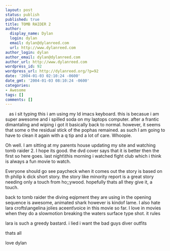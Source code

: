 ```yaml
---
layout: post
status: publish
published: true
title: TOMB RAIDER 2
author:
  display_name: Dylan
  login: dylan
  email: dylan@dylanreed.com
  url: http://www.dylanreed.com
author_login: dylan
author_email: dylan@dylanreed.com
author_url: http://www.dylanreed.com
wordpress_id: 92
wordpress_url: http://dylanreed.org/?p=92
date: '2004-01-03 02:10:24 -0600'
date_gmt: '2004-01-03 08:10:24 -0600'
categories:
- Awesome
tags: []
comments: []
---
```

<p>&nbsp;&nbsp;&nbsp;as i sit typing this i am using my ld imacs keyboard. this is becasue i am super awesome and i spilled soda on my laptops computer. after a frantic dimantaling and wiping i got it basically back to normal. however, it seems that some o the residual stick of the pophas remained. as such I am going to have to clean it again with a q tip and a lot of care. Whoopie. </p>
<p>Oh well. I am sitting at my parents house updating my site and watching tomb raider 2. I hope its good. the dvd cover says that it is better then the first so here goes. last night\this morning i watched fight club which i think is always a fun movie to watch.</p>
<p>Everyone should go see paycheck when it comes out the story is based on th philip k dick short story. the story like minority report is a great story needing only a touch from ho;;ywood. hopefully thats all they give it, a touch. </p>
<p>back to tomb raider the diving eqipment they are using in the opening sequence is awesome, animated shark however is kindof lame. I also hate lara crofts\angelina jolies aceent\voice in this movie so far. I love in movies when they do a slowmotion breaking the waters surface type shot. it rules</p>
<p>lara is such a greedy bastard. i lied i want the bad guys diver outfits</p>
<p>thats all </p>
<p>love dylan</p>
